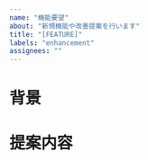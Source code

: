 ```yaml
---
name: "機能要望"
about: "新規機能や改善提案を行います"
title: "[FEATURE]"
labels: "enhancement"
assignees: ""
---
```


# 背景
<!-- なぜその機能が必要なのか、何が改善されるのか具体的に記入してください -->


# 提案内容
<!-- 実装案やデザイン案があれば記入してください -->